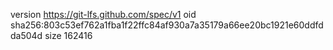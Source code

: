 version https://git-lfs.github.com/spec/v1
oid sha256:803c53ef762a1fba1f22ffc84af930a7a35179a66ee20bc1921e60ddfdda504d
size 162416
